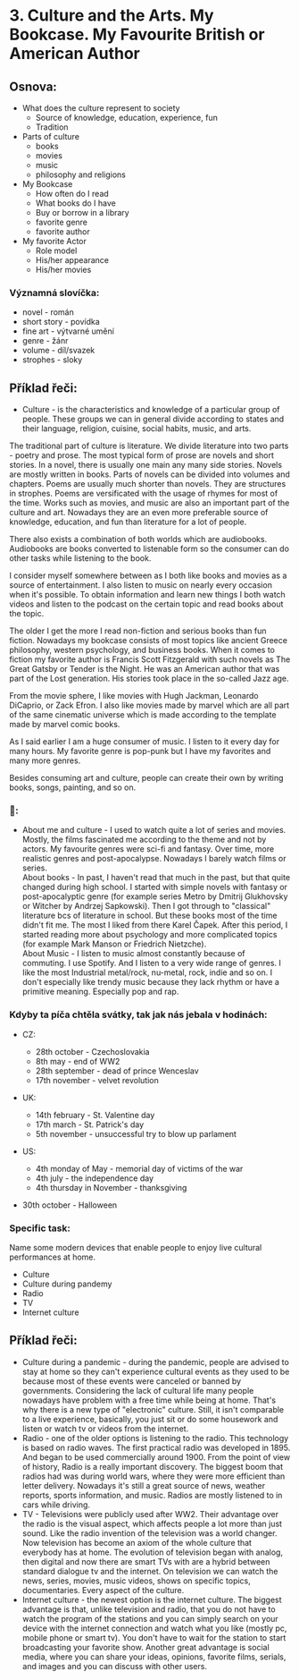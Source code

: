 # 3. Culture and the Arts. My Bookcase. My Favourite British or American Author

## Osnova:

* What does the culture represent to society
  * Source of knowledge, education, experience, fun
  * Tradition
* Parts of culture
  * books
  * movies
  * music
  * philosophy and religions 
* My Bookcase
  * How often do I read
  * What books do I have 
  * Buy or borrow in a library
  * favorite genre 
  * favorite author
* My favorite Actor
  * Role model
  * His/her appearance
  * His/her movies

### Významná slovíčka:

* novel - román 
* short story - povídka
* fine art - výtvarné umění 
* genre - žánr 
* volume - díl/svazek 
* strophes - sloky

## Příklad řeči:
* Culture - is the characteristics and knowledge of a particular group of people. These groups we can in general divide according to states and their language, religion, cuisine, social habits, music, and arts.

The traditional part of culture is literature. We divide literature into two parts - poetry and prose. The most typical form of prose are novels and short stories. In a novel, there is usually one main any many side stories. Novels are mostly written in books. Parts of novels can be divided into volumes and chapters. 
Poems are usually much shorter than novels. They are structures in strophes. Poems are versificated with the usage of rhymes for most of the time. 
Works such as movies, and music are also an important part of the culture and art. Nowadays they are an even more preferable source of knowledge, education, and fun than literature for a lot of people. 

There also exists a combination of both worlds which are audiobooks. Audiobooks are books converted to listenable form so the consumer can do other tasks while listening to the book.

I consider myself somewhere between as I both like books and movies as a source of entertainment. I also listen to music on nearly every occasion when it's possible. To obtain information and learn new things I both watch videos and listen to the podcast on the certain topic and read books about the topic.

The older I get the more I read non-fiction and serious books than fun fiction. Nowadays my bookcase consists of most topics like ancient Greece philosophy, western psychology, and business books. 
When it comes to fiction my favorite author is Francis Scott Fitzgerald with such novels as The Great Gatsby or Tender is the Night. He was an American author that was part of the Lost generation. His stories took place in the so-called Jazz age. 
 
From the movie sphere, I like movies with Hugh Jackman, Leonardo DiCaprio, or Zack Efron. I also like movies made by marvel which are all part of the same cinematic universe which is made according to the template made by marvel comic books.

As I said earlier I am a huge consumer of music. I listen to it every day for many hours. My favorite genre is pop-punk but I have my favorites and many more genres. 

Besides consuming art and culture, people can create their own by writing books, songs, painting, and so on. 

### 👀:
* About me and culture - I used to watch quite a lot of series and movies. Mostly, the films fascinated me according to the theme and not by actors. My favourite genres were sci-fi and fantasy. Over time, more realistic genres and post-apocalypse. Nowadays I barely watch films or series.      
About books - In past, I haven't read that much in the past, but that quite changed during high school. I started with simple novels with fantasy or post-apocalyptic genre (for example series Metro by Dmitrij Glukhovsky or Witcher by Andrzej Sapkowski). Then I got through to "classical" literature bcs of literature in school. But these books most of the time didn't fit me. The most I liked from there Karel Čapek. After this period, I started reading more about psychology and more complicated topics (for example Mark Manson or Friedrich Nietzche).     
About Music - I listen to music almost constantly because of commuting. I use Spotify. And I listen to a very wide range of genres. I like the most Industrial metal/rock, nu-metal, rock, indie and so on. I don't especially like trendy music because they lack rhythm or have a primitive meaning. Especially pop and rap.

### Kdyby ta píča chtěla svátky, tak jak nás jebala v hodinách:
* CZ:
  * 28th october - Czechoslovakia
  * 8th may - end of WW2
  * 28th september - dead of prince Wenceslav
  * 17th november - velvet revolution
* UK:
  * 14th february - St. Valentine day
  * 17th march - St. Patrick's day
  * 5th november - unsuccessful try to blow up parlament
* US:
  * 4th monday of May - memorial day of victims of the war
  * 4th july - the independence day 
  * 4th thursday in November - thanksgiving

* 30th october - Halloween


### Specific task:
Name some modern devices that enable people to enjoy live cultural performances at home.

* Culture
* Culture during pandemy
* Radio
* TV
* Internet culture

## Příklad řeči:
* Culture during a pandemic - during the pandemic, people are advised to stay at home so they can't experience cultural events as they used to be because most of these events were canceled or banned by governments. Considering the lack of cultural life many people nowadays have problem with a free time while being at home. That's why there is a new type of "electronic" culture. Still, it isn't comparable to a live experience, basically, you just sit or do some housework and listen or watch tv or videos from the internet. 
* Radio - one of the older options is listening to the radio. This technology is based on radio waves. The first practical radio was developed in 1895. And began to be used commercially around 1900. From the point of view of history, Radio is a really important discovery. The biggest boom that radios had was during world wars, where they were more efficient than letter delivery. Nowadays it's still a great source of news, weather reports, sports information, and music. Radios are mostly listened to in cars while driving.
* TV - Televisions were publicly used after WW2. Their advantage over the radio is the visual aspect, which affects people a lot more than just sound. Like the radio invention of the television was a world changer. Now television has become an axiom of the whole culture that everybody has at home. The evolution of television began with analog, then digital and now there are smart TVs with are a hybrid between standard dialogue tv and the internet. On television we can watch the news, series, movies, music videos, shows on specific topics, documentaries. Every aspect of the culture.
* Internet culture - the newest option is the internet culture. The biggest advantage is that, unlike television and radio, that you do not have to watch the program of the stations and you can simply search on your device with the internet connection and watch what you like (mostly pc, mobile phone or smart tv). You don't have to wait for the station to start broadcasting your favorite show. Another great advantage is social media, where you can share your ideas, opinions, favorite films, serials, and images and you can discuss with other users.